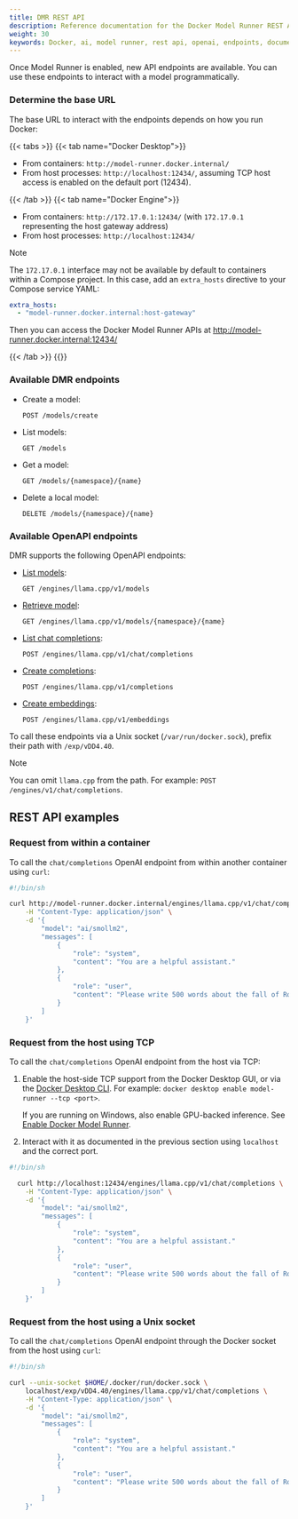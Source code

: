 ```yaml
---
title: DMR REST API
description: Reference documentation for the Docker Model Runner REST API endpoints and usage examples.
weight: 30
keywords: Docker, ai, model runner, rest api, openai, endpoints, documentation
---
```


Once Model Runner is enabled, new API endpoints are available. You can use
these endpoints to interact with a model programmatically.

### Determine the base URL

The base URL to interact with the endpoints depends
on how you run Docker:

{{< tabs >}}
{{< tab name="Docker Desktop">}}

- From containers: `http://model-runner.docker.internal/`
- From host processes: `http://localhost:12434/`, assuming TCP host access is
  enabled on the default port (12434).

{{< /tab >}}
{{< tab name="Docker Engine">}}

- From containers: `http://172.17.0.1:12434/` (with `172.17.0.1` representing the host gateway address)
- From host processes: `http://localhost:12434/`

> [!NOTE]
> The `172.17.0.1` interface may not be available by default to containers
  within a Compose project.
> In this case, add an `extra_hosts` directive to your Compose service YAML:
>
> ```yaml
> extra_hosts:
>   - "model-runner.docker.internal:host-gateway"
> ```
> Then you can access the Docker Model Runner APIs at http://model-runner.docker.internal:12434/

{{< /tab >}}
{{</tabs >}}

### Available DMR endpoints

- Create a model:

  ```text
  POST /models/create
  ```

- List models:

  ```text
  GET /models
  ```

- Get a model:

  ```text
  GET /models/{namespace}/{name}
  ```

- Delete a local model:

  ```text
  DELETE /models/{namespace}/{name}
  ```

### Available OpenAPI endpoints

DMR supports the following OpenAPI endpoints:

- [List models](https://platform.openai.com/docs/api-reference/models/list):

  ```text
  GET /engines/llama.cpp/v1/models
  ```

- [Retrieve model](https://platform.openai.com/docs/api-reference/models/retrieve):

  ```text
  GET /engines/llama.cpp/v1/models/{namespace}/{name}
  ```

- [List chat completions](https://platform.openai.com/docs/api-reference/chat/list):

  ```text
  POST /engines/llama.cpp/v1/chat/completions
  ```

- [Create completions](https://platform.openai.com/docs/api-reference/completions/create):

  ```text
  POST /engines/llama.cpp/v1/completions
  ```


- [Create embeddings](https://platform.openai.com/docs/api-reference/embeddings/create):

  ```text
  POST /engines/llama.cpp/v1/embeddings
  ```

To call these endpoints via a Unix socket (`/var/run/docker.sock`), prefix their path
with `/exp/vDD4.40`.

> [!NOTE]
> You can omit `llama.cpp` from the path. For example: `POST /engines/v1/chat/completions`.

## REST API examples

### Request from within a container

To call the `chat/completions` OpenAI endpoint from within another container using `curl`:

```bash
#!/bin/sh

curl http://model-runner.docker.internal/engines/llama.cpp/v1/chat/completions \
    -H "Content-Type: application/json" \
    -d '{
        "model": "ai/smollm2",
        "messages": [
            {
                "role": "system",
                "content": "You are a helpful assistant."
            },
            {
                "role": "user",
                "content": "Please write 500 words about the fall of Rome."
            }
        ]
    }'

```

### Request from the host using TCP

To call the `chat/completions` OpenAI endpoint from the host via TCP:

1. Enable the host-side TCP support from the Docker Desktop GUI, or via the [Docker Desktop CLI](/manuals/desktop/features/desktop-cli.md).
   For example: `docker desktop enable model-runner --tcp <port>`.

   If you are running on Windows, also enable GPU-backed inference.
   See [Enable Docker Model Runner](get-started.md#enable-docker-model-runner-in-docker-desktop).

1. Interact with it as documented in the previous section using `localhost` and the correct port.

```bash
#!/bin/sh

  curl http://localhost:12434/engines/llama.cpp/v1/chat/completions \
    -H "Content-Type: application/json" \
    -d '{
        "model": "ai/smollm2",
        "messages": [
            {
                "role": "system",
                "content": "You are a helpful assistant."
            },
            {
                "role": "user",
                "content": "Please write 500 words about the fall of Rome."
            }
        ]
    }'
```

### Request from the host using a Unix socket

To call the `chat/completions` OpenAI endpoint through the Docker socket from the host using `curl`:

```bash
#!/bin/sh

curl --unix-socket $HOME/.docker/run/docker.sock \
    localhost/exp/vDD4.40/engines/llama.cpp/v1/chat/completions \
    -H "Content-Type: application/json" \
    -d '{
        "model": "ai/smollm2",
        "messages": [
            {
                "role": "system",
                "content": "You are a helpful assistant."
            },
            {
                "role": "user",
                "content": "Please write 500 words about the fall of Rome."
            }
        ]
    }'
```